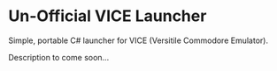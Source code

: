 # Un-Official VICE Launcher
Simple, portable C# launcher for VICE (Versitile Commodore Emulator).

Description to come soon...
